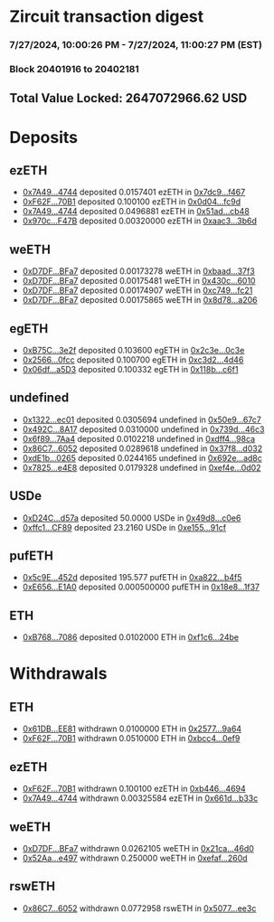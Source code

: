# Zircuit transaction digest
### 7/27/2024, 10:00:26 PM - 7/27/2024, 11:00:27 PM (EST)
### Block 20401916 to 20402181

## Total Value Locked: 2647072966.62 USD

# Deposits
## ezETH
- [0x7A49...4744](https://etherscan.io/address/0x7A493Be5c2ce014cD049Bf178a1ac0Db1B434744) deposited 0.0157401 ezETH in [0x7dc9...f467](https://etherscan.io/tx/0x7A493Be5c2ce014cD049Bf178a1ac0Db1B434744)
- [0xF62F...70B1](https://etherscan.io/address/0xF62F9c3F33998b656A56B5B96461efFa589070B1) deposited 0.100100 ezETH in [0x0d04...fc9d](https://etherscan.io/tx/0xF62F9c3F33998b656A56B5B96461efFa589070B1)
- [0x7A49...4744](https://etherscan.io/address/0x7A493Be5c2ce014cD049Bf178a1ac0Db1B434744) deposited 0.0496881 ezETH in [0x51ad...cb48](https://etherscan.io/tx/0x7A493Be5c2ce014cD049Bf178a1ac0Db1B434744)
- [0x970c...F47B](https://etherscan.io/address/0x970cd34Ae6cd736dA612Ef503A405eBd133aF47B) deposited 0.00320000 ezETH in [0xaac3...3b6d](https://etherscan.io/tx/0x970cd34Ae6cd736dA612Ef503A405eBd133aF47B)
## weETH
- [0xD7DF...BFa7](https://etherscan.io/address/0xD7DF7E085214743530afF339aFC420c7c720BFa7) deposited 0.00173278 weETH in [0xbaad...37f3](https://etherscan.io/tx/0xD7DF7E085214743530afF339aFC420c7c720BFa7)
- [0xD7DF...BFa7](https://etherscan.io/address/0xD7DF7E085214743530afF339aFC420c7c720BFa7) deposited 0.00175481 weETH in [0x430c...6010](https://etherscan.io/tx/0xD7DF7E085214743530afF339aFC420c7c720BFa7)
- [0xD7DF...BFa7](https://etherscan.io/address/0xD7DF7E085214743530afF339aFC420c7c720BFa7) deposited 0.00174907 weETH in [0xc749...fc21](https://etherscan.io/tx/0xD7DF7E085214743530afF339aFC420c7c720BFa7)
- [0xD7DF...BFa7](https://etherscan.io/address/0xD7DF7E085214743530afF339aFC420c7c720BFa7) deposited 0.00175865 weETH in [0x8d78...a206](https://etherscan.io/tx/0xD7DF7E085214743530afF339aFC420c7c720BFa7)
## egETH
- [0xB75C...3e2f](https://etherscan.io/address/0xB75Cd81e856155728Be66Fb44436689c20523e2f) deposited 0.103600 egETH in [0x2c3e...0c3e](https://etherscan.io/tx/0xB75Cd81e856155728Be66Fb44436689c20523e2f)
- [0x2566...0fcc](https://etherscan.io/address/0x25662dcC75dfFF88b834BF71ccB2c639FB4D0fcc) deposited 0.100700 egETH in [0xc3d2...4d46](https://etherscan.io/tx/0x25662dcC75dfFF88b834BF71ccB2c639FB4D0fcc)
- [0x06df...a5D3](https://etherscan.io/address/0x06dfAd37258Bc0D5822CF303A3B9894A462ba5D3) deposited 0.100332 egETH in [0x118b...c6f1](https://etherscan.io/tx/0x06dfAd37258Bc0D5822CF303A3B9894A462ba5D3)
## undefined
- [0x1322...ec01](https://etherscan.io/address/0x1322Dc1B279efEd7E755e0EB7369598F0bd9ec01) deposited 0.0305694 undefined in [0x50e9...67c7](https://etherscan.io/tx/0x1322Dc1B279efEd7E755e0EB7369598F0bd9ec01)
- [0x492C...8A17](https://etherscan.io/address/0x492C78fD2F01b386Fb5ceFa429e45267dDf98A17) deposited 0.0310000 undefined in [0x739d...46c3](https://etherscan.io/tx/0x492C78fD2F01b386Fb5ceFa429e45267dDf98A17)
- [0x6f89...7Aa4](https://etherscan.io/address/0x6f8914B6B260E6A4364c886E88a7d9245c667Aa4) deposited 0.0102218 undefined in [0xdff4...98ca](https://etherscan.io/tx/0x6f8914B6B260E6A4364c886E88a7d9245c667Aa4)
- [0x86C7...6052](https://etherscan.io/address/0x86C7378Ba6f82baeDec61Fb2fa5d0830Ae536052) deposited 0.0289618 undefined in [0x37f8...d032](https://etherscan.io/tx/0x86C7378Ba6f82baeDec61Fb2fa5d0830Ae536052)
- [0xdE1b...0265](https://etherscan.io/address/0xdE1bA949022d70F3fDA89825aa8c1309abEe0265) deposited 0.0244165 undefined in [0x692e...ad8c](https://etherscan.io/tx/0xdE1bA949022d70F3fDA89825aa8c1309abEe0265)
- [0x7825...e4E8](https://etherscan.io/address/0x7825093a4566cE74CdD4976Ae31506CD6156e4E8) deposited 0.0179328 undefined in [0xef4e...0d02](https://etherscan.io/tx/0x7825093a4566cE74CdD4976Ae31506CD6156e4E8)
## USDe
- [0xD24C...d57a](https://etherscan.io/address/0xD24Cfe2d0fa81369ca6291c28ac5426e16B6d57a) deposited 50.0000 USDe in [0x49d8...c0e6](https://etherscan.io/tx/0xD24Cfe2d0fa81369ca6291c28ac5426e16B6d57a)
- [0xffc1...CF89](https://etherscan.io/address/0xffc14Cb5Df7C85ba4f05D82F03C8E5b1B734CF89) deposited 23.2160 USDe in [0xe155...91cf](https://etherscan.io/tx/0xffc14Cb5Df7C85ba4f05D82F03C8E5b1B734CF89)
## pufETH
- [0x5c9E...452d](https://etherscan.io/address/0x5c9E30def85334e587Cf36EB07bdd6A72Bf1452d) deposited 195.577 pufETH in [0xa822...b4f5](https://etherscan.io/tx/0x5c9E30def85334e587Cf36EB07bdd6A72Bf1452d)
- [0xE656...E1A0](https://etherscan.io/address/0xE656370685F3DDede38e2b88442306d65373E1A0) deposited 0.000500000 pufETH in [0x18e8...1f37](https://etherscan.io/tx/0xE656370685F3DDede38e2b88442306d65373E1A0)
## ETH
- [0xB768...7086](https://etherscan.io/address/0xB76850B00028F67e7511D6B68F40Fd2839477086) deposited 0.0102000 ETH in [0xf1c6...24be](https://etherscan.io/tx/0xB76850B00028F67e7511D6B68F40Fd2839477086)
# Withdrawals
## ETH
- [0x61DB...EE81](https://etherscan.io/address/0x61DB1306ECD8F8af8427Ccd792780CdC02B9EE81) withdrawn 0.0100000 ETH in [0x2577...9a64](https://etherscan.io/tx/0x61DB1306ECD8F8af8427Ccd792780CdC02B9EE81)
- [0xF62F...70B1](https://etherscan.io/address/0xF62F9c3F33998b656A56B5B96461efFa589070B1) withdrawn 0.0510000 ETH in [0xbcc4...0ef9](https://etherscan.io/tx/0xF62F9c3F33998b656A56B5B96461efFa589070B1)
## ezETH
- [0xF62F...70B1](https://etherscan.io/address/0xF62F9c3F33998b656A56B5B96461efFa589070B1) withdrawn 0.100100 ezETH in [0xb446...4694](https://etherscan.io/tx/0xF62F9c3F33998b656A56B5B96461efFa589070B1)
- [0x7A49...4744](https://etherscan.io/address/0x7A493Be5c2ce014cD049Bf178a1ac0Db1B434744) withdrawn 0.00325584 ezETH in [0x661d...b33c](https://etherscan.io/tx/0x7A493Be5c2ce014cD049Bf178a1ac0Db1B434744)
## weETH
- [0xD7DF...BFa7](https://etherscan.io/address/0xD7DF7E085214743530afF339aFC420c7c720BFa7) withdrawn 0.0262105 weETH in [0x21ca...46d0](https://etherscan.io/tx/0xD7DF7E085214743530afF339aFC420c7c720BFa7)
- [0x52Aa...e497](https://etherscan.io/address/0x52Aa899454998Be5b000Ad077a46Bbe360F4e497) withdrawn 0.250000 weETH in [0xefaf...260d](https://etherscan.io/tx/0x52Aa899454998Be5b000Ad077a46Bbe360F4e497)
## rswETH
- [0x86C7...6052](https://etherscan.io/address/0x86C7378Ba6f82baeDec61Fb2fa5d0830Ae536052) withdrawn 0.0772958 rswETH in [0x5077...ee3c](https://etherscan.io/tx/0x86C7378Ba6f82baeDec61Fb2fa5d0830Ae536052)
